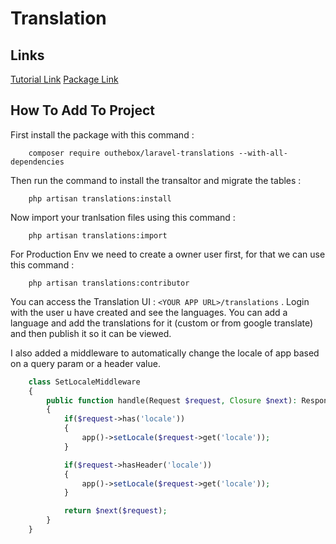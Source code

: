 # Translation

## Links
[Tutorial Link](https://www.youtube.com/watch?v=FsgdjUK9b5Q)
[Package Link](https://github.com/MohmmedAshraf/laravel-translations)

## How To Add To Project

First install the package with this command : 

```
    composer require outhebox/laravel-translations --with-all-dependencies
```

Then run the command to install the transaltor and migrate the tables :

```
    php artisan translations:install
```

Now import your tranlsation files using this command :

```
    php artisan translations:import
```

For Production Env we need to create a owner user first, for that we can use this command :
```
    php artisan translations:contributor
```

You can access the Translation UI : ``<YOUR APP URL>/translations`` . Login with the user u have created and see the languages.
You can add a language and add the translations for it (custom or from google translate) and then publish it so it can be viewed.


I also added a middleware to automatically change the locale of app based on a query param or a header value.

```php
    class SetLocaleMiddleware
    {
        public function handle(Request $request, Closure $next): Response
        {
            if($request->has('locale'))
            {
                app()->setLocale($request->get('locale'));
            }

            if($request->hasHeader('locale'))
            {
                app()->setLocale($request->get('locale'));
            }

            return $next($request);
        }
    }

```
